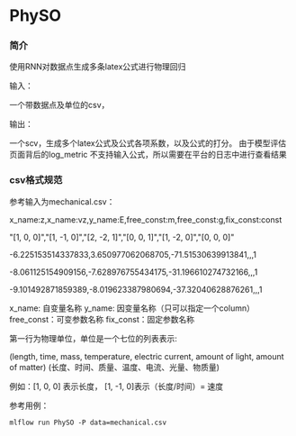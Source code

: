 # PhySO

### 简介

使用RNN对数据点生成多条latex公式进行物理回归

输入：

一个带数据点及单位的csv，

输出：

一个scv，生成多个latex公式及公式各项系数，以及公式的打分。 由于模型评估页面背后的log_metric 不支持输入公式，所以需要在平台的日志中进行查看结果


### csv格式规范

参考输入为mechanical.csv：

x_name:z,x_name:vz,y_name:E,free_const:m,free_const:g,fix_const:const

"[1, 0, 0]","[1, -1, 0]","[2, -2, 1]","[0, 0, 1]","[1, -2, 0]","[0, 0, 0]"

-6.225153514337833,3.650977062068705,-71.51530639913841,,,1

-8.061125154909156,-7.628976755434175,-31.196610274732166,,,1

-9.101492871859389,-8.019623387980694,-37.32040628876261,,,1


x_name: 自变量名称
y_name: 因变量名称（只可以指定一个column）
free_const：可变参数名称
fix_const：固定参数名称

第一行为物理单位，单位是一个七位的列表表示:

(length, time, mass, temperature, electric current, amount of light, amount of matter)
(长度、时间、质量、温度、电流、光量、物质量)

例如：[1, 0, 0] 表示长度， [1, -1, 0]表示（长度/时间）= 速度


参考用例：

    mlflow run PhySO -P data=mechanical.csv
